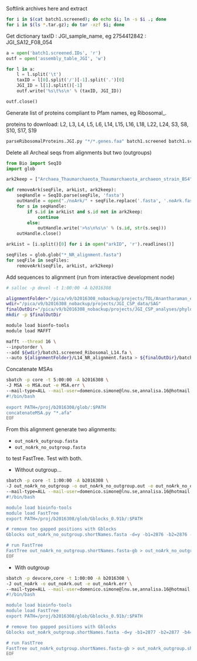 Softlink archives here and extract

```bash
for i in $(cat batch1.screened); do echo $i; ln -s $i .; done
for i in $(ls *.tar.gz); do tar -xzf $i; done
```

Get dictionary taxID : JGI_sample_name, eg 2754412842 : JGI_SA12_F08_054

```python
a = open('batch1.screened.IDs', 'r')
outf = open('assembly_table_JGI', 'w')

for l in a:
    l = l.split('\t')
    taxID = l[0].split('/')[-1].split('.')[0]
    JGI_ID = l[1].split()[-1]
    outf.write('%s\t%s\n' % (taxID, JGI_ID))

outf.close()
```

Generate list of proteins compliant to Pfam names, eg Ribosomal_<proteinName>.

proteins to download: L2, L3, L4, L5, L6, L14, L15, L16, L18, L22, L24, S3, S8, S10, S17, S19

```bash
parseRibosomalProteins.JGI.py "*/*.genes.faa" batch1.screened batch1.screened.IDs
```

Delete all Archeal seqs from alignments but two (outgroups)

```python
from Bio import SeqIO
import glob

ark2keep = ["Archaea_Thaumarchaeota_Thaumarchaeota_archaeon_strain_BS4", "Archaea_Euryarchaeota_Methanosarcinales_5m_scaffold_1030"]

def removeArk(seqFile, arkList, ark2keep):
    seqHandle = SeqIO.parse(seqFile, 'fasta')
    outHandle = open("./noArk/" + seqFile.replace('.fasta', '.noArk.fasta'), 'w')
    for s in seqHandle:
        if s.id in arkList and s.id not in ark2keep:
            continue
        else:
            outHandle.write('>%s\n%s\n' % (s.id, str(s.seq)))
    outHandle.close()

arkList = [i.split()[0] for i in open("arkID", 'r').readlines()]

seqFiles = glob.glob("*_NR_alignment.fasta")
for seqFile in seqFiles:
    removeArk(seqFile, arkList, ark2keep)
```

Add sequences to alignment (run from interactive development node)

```bash
# salloc -p devel -t 1:00:00 -A b2016308

alignmentFolder="/pica/v9/b2016308_nobackup/projects/TOL/Anantharaman_et.al_NatComm_RP_alignments/noArk"
wdir="/pica/v9/b2016308_nobackup/projects/JGI_CSP_data/SAG"
finalOutDir="/pica/v9/b2016308_nobackup/projects/JGI_CSP_analyses/phylogenySAG"
mkdir -p $finalOutDir

module load bionfo-tools
module load MAFFT

mafft --thread 16 \
--inputorder \
--add ${wdir}/batch1.screened_Ribosomal_L14.fa \
--auto ${alignmentFolder}/L14_NR_alignment.fasta > ${finalOutDir}/batch1.screened_Ribosomal_L14.afa
```

Concatenate MSAs

```bash
sbatch -p core -t 5:00:00 -A b2016308 \
-J MSA -o MSA.out -e MSA.err \
--mail-type=ALL --mail-user=domenico.simone@lnu.se,annalisa.16@hotmail.it<<'EOF'
#!/bin/bash
 
export PATH=/proj/b2016308/glob/:$PATH
concatenateMSA.py "*.afa"
EOF
```

From this alignment generate two alignments:
- `out_noArk_outgroup.fasta`
- `out_noArk_no_outgroup.fasta`

to test FastTree. Test with both.

- Without outgroup...

```bash
sbatch -p core -t 1:00:00 -A b2016308 \
-J out_noArk_no_outgroup -o out_noArk_no_outgroup.out -e out_noArk_no_outgroup.err \
--mail-type=ALL --mail-user=domenico.simone@lnu.se,annalisa.16@hotmail.it<<'EOF'
#!/bin/bash

module load bioinfo-tools
module load FastTree
export PATH=/proj/b2016308/glob/Gblocks_0.91b/:$PATH

# remove too gapped positions with Gblocks
Gblocks out_noArk_no_outgroup.shortNames.fasta -d=y -b1=2876 -b2=2876 -b4=2 -b5=a

# run FastTree
FastTree out_noArk_no_outgroup.shortNames.fasta-gb > out_noArk_no_outgroup.shortNames.fasta-gb.singleThread.tree
EOF
```

- With outgroup

```bash
sbatch -p devcore,core -t 1:00:00 -A b2016308 \
-J out_noArk -o out_noArk.out -e out_noArk.err \
--mail-type=ALL --mail-user=domenico.simone@lnu.se,annalisa.16@hotmail.it<<'EOF'
#!/bin/bash

module load bioinfo-tools
module load FastTree
export PATH=/proj/b2016308/glob/Gblocks_0.91b/:$PATH

# remove too gapped positions with Gblocks
Gblocks out_noArk_outgroup.shortNames.fasta -d=y -b1=2877 -b2=2877 -b4=2 -b5=a

# run FastTree
FastTree out_noArk_outgroup.shortNames.fasta-gb > out_noArk_outgroup.shortNames.fasta-gb.singleThread.tree
EOF
```

